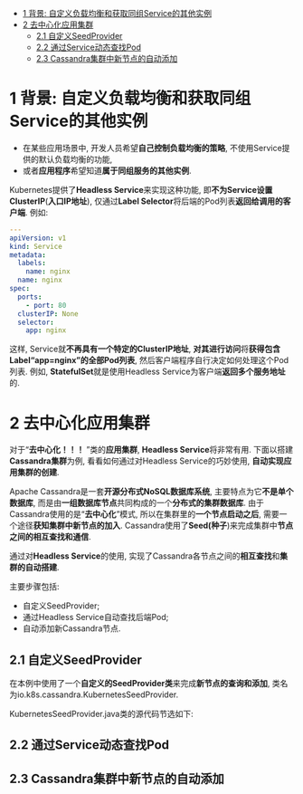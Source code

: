 
<!-- @import "[TOC]" {cmd="toc" depthFrom=1 depthTo=6 orderedList=false} -->

<!-- code_chunk_output -->

- [1 背景: 自定义负载均衡和获取同组Service的其他实例](#1-背景-自定义负载均衡和获取同组service的其他实例)
- [2 去中心化应用集群](#2-去中心化应用集群)
  - [2.1 自定义SeedProvider](#21-自定义seedprovider)
  - [2.2 通过Service动态查找Pod](#22-通过service动态查找pod)
  - [2.3 Cassandra集群中新节点的自动添加](#23-cassandra集群中新节点的自动添加)

<!-- /code_chunk_output -->

# 1 背景: 自定义负载均衡和获取同组Service的其他实例

- 在某些应用场景中, 开发人员希望**自己控制负载均衡的策略**, 不使用Service提供的默认负载均衡的功能, 
- 或者**应用程序**希望知道**属于同组服务的其他实例**. 

Kubernetes提供了**Headless Service**来实现这种功能, 即**不为Service设置ClusterIP**(**入口IP地址**), 仅通过**Label Selector**将后端的Pod列表**返回给调用的客户端**. 例如: 

```yaml
---
apiVersion: v1
kind: Service
metadata:
  labels:
    name: nginx
  name: nginx
spec:
  ports:
    - port: 80
  clusterIP: None
  selector:
    app: nginx
```

这样, Service就**不再具有一个特定的ClusterIP地址**, **对其进行访问**将**获得包含Label“app=nginx”的全部Pod列表**, 然后客户端程序自行决定如何处理这个Pod列表. 例如, **StatefulSet**就是使用Headless Service为客户端**返回多个服务地址**的. 

# 2 去中心化应用集群

对于“**去中心化！！！** ”类的**应用集群**, **Headless Service**将非常有用. 下面以搭建**Cassandra集群**为例, 看看如何通过对Headless Service的巧妙使用, **自动实现应用集群的创建**. 

Apache Cassandra是一套**开源分布式NoSQL数据库系统**, 主要特点为它**不是单个数据库**, 而是由**一组数据库节点**共同构成的一个**分布式的集群数据库**. 由于Cassandra使用的是“**去中心化**”模式, 所以在集群里的**一个节点启动之后**, 需要一个途径**获知集群中新节点的加入**. Cassandra使用了**Seed(种子**)来完成集群中**节点之间的相互查找和通信**. 

通过对**Headless Service**的使用, 实现了Cassandra各节点之间的**相互查找**和**集群的自动搭建**. 

主要步骤包括: 

- 自定义SeedProvider; 
- 通过Headless Service自动查找后端Pod; 
- 自动添加新Cassandra节点. 

## 2.1 自定义SeedProvider

在本例中使用了一个**自定义的SeedProvider类**来完成**新节点的查询和添加**, 类名为io.k8s.cassandra.KubernetesSeedProvider. 

KubernetesSeedProvider.java类的源代码节选如下: 

## 2.2 通过Service动态查找Pod

## 2.3 Cassandra集群中新节点的自动添加

